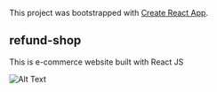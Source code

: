 This project was bootstrapped with [Create React App](https://github.com/facebook/create-react-app).

## refund-shop

This is e-commerce website built with React JS

![Alt Text](https://i.ibb.co/jyPn9L7/ezgif-com-gif-maker.gif)


